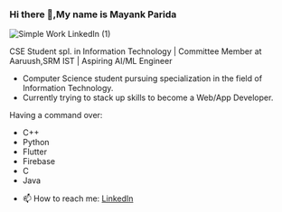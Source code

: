 ### Hi there 👋,My name is Mayank Parida

![Simple Work LinkedIn (1)](https://user-images.githubusercontent.com/68542629/88942768-54f67c80-d2a8-11ea-9bfb-acd98a5ecae0.png)


CSE Student spl. in Information Technology | Committee Member at Aaruush,SRM IST | Aspiring AI/ML Engineer

* Computer Science student pursuing specialization in the field of Information Technology.
* Currently trying to stack up skills to become a Web/App Developer. 

Having a command over:
* C++
* Python
* Flutter
* Firebase
* C
* Java

- 📫 How to reach me: [LinkedIn](www.linkedin.com/in/mayankparida18)
